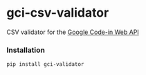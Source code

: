 # gci-csv-validator

CSV validator for the [Google Code-in Web API](https://developers.google.com/open-source/gci/api)

### Installation

```
pip install gci-validator
```